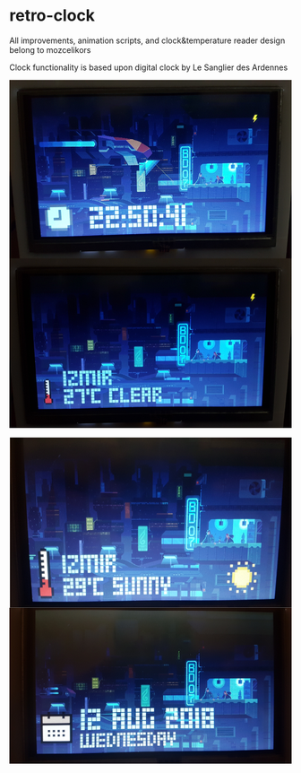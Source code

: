 retro-clock
=============

All improvements, animation scripts, and clock&temperature reader design belong to mozcelikors

Clock functionality is based upon digital clock by Le Sanglier des Ardennes


![retro-clock screenshot](https://raw.githubusercontent.com/mozcelikors/retro-clock/master/screenshots/screenshots.png)

![retro-clock screenshot](https://raw.githubusercontent.com/mozcelikors/retro-clock/master/screenshots/screenshots2.png)
